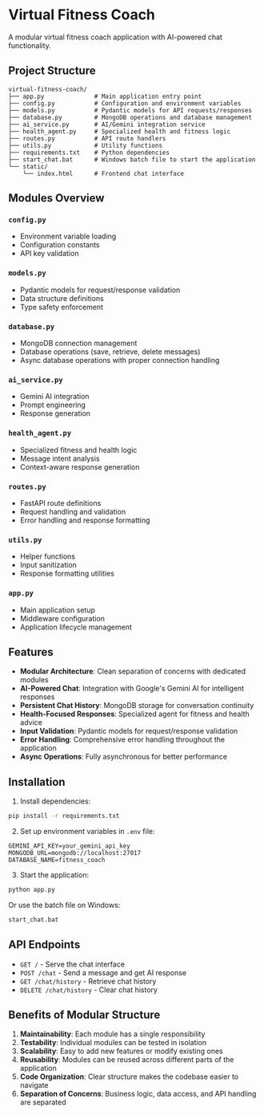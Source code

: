 # Virtual Fitness Coach

A modular virtual fitness coach application with AI-powered chat functionality.

## Project Structure

```
virtual-fitness-coach/
├── app.py              # Main application entry point
├── config.py           # Configuration and environment variables
├── models.py           # Pydantic models for API requests/responses
├── database.py         # MongoDB operations and database management
├── ai_service.py       # AI/Gemini integration service
├── health_agent.py     # Specialized health and fitness logic
├── routes.py           # API route handlers
├── utils.py            # Utility functions
├── requirements.txt    # Python dependencies
├── start_chat.bat      # Windows batch file to start the application
└── static/
    └── index.html      # Frontend chat interface
```

## Modules Overview

### `config.py`
- Environment variable loading
- Configuration constants
- API key validation

### `models.py`
- Pydantic models for request/response validation
- Data structure definitions
- Type safety enforcement

### `database.py`
- MongoDB connection management
- Database operations (save, retrieve, delete messages)
- Async database operations with proper connection handling

### `ai_service.py`
- Gemini AI integration
- Prompt engineering
- Response generation

### `health_agent.py`
- Specialized fitness and health logic
- Message intent analysis
- Context-aware response generation

### `routes.py`
- FastAPI route definitions
- Request handling and validation
- Error handling and response formatting

### `utils.py`
- Helper functions
- Input sanitization
- Response formatting utilities

### `app.py`
- Main application setup
- Middleware configuration
- Application lifecycle management

## Features

- **Modular Architecture**: Clean separation of concerns with dedicated modules
- **AI-Powered Chat**: Integration with Google's Gemini AI for intelligent responses
- **Persistent Chat History**: MongoDB storage for conversation continuity
- **Health-Focused Responses**: Specialized agent for fitness and health advice
- **Input Validation**: Pydantic models for request/response validation
- **Error Handling**: Comprehensive error handling throughout the application
- **Async Operations**: Fully asynchronous for better performance

## Installation

1. Install dependencies:
```bash
pip install -r requirements.txt
```

2. Set up environment variables in `.env` file:
```
GEMINI_API_KEY=your_gemini_api_key
MONGODB_URL=mongodb://localhost:27017
DATABASE_NAME=fitness_coach
```

3. Start the application:
```bash
python app.py
```

Or use the batch file on Windows:
```bash
start_chat.bat
```

## API Endpoints

- `GET /` - Serve the chat interface
- `POST /chat` - Send a message and get AI response
- `GET /chat/history` - Retrieve chat history
- `DELETE /chat/history` - Clear chat history

## Benefits of Modular Structure

1. **Maintainability**: Each module has a single responsibility
2. **Testability**: Individual modules can be tested in isolation
3. **Scalability**: Easy to add new features or modify existing ones
4. **Reusability**: Modules can be reused across different parts of the application
5. **Code Organization**: Clear structure makes the codebase easier to navigate
6. **Separation of Concerns**: Business logic, data access, and API handling are separated
